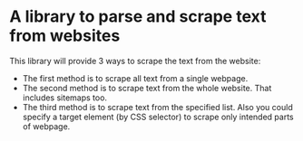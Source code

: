 # A library to parse and scrape text from websites

This library will provide 3 ways to scrape the text from the website:
* The first method is to scrape all text from a single webpage. 
* The second method is to scrape text from the whole website. That includes sitemaps too.
* The third method is to scrape text from the specified list.
Also you could specify a target element (by CSS selector) to scrape only intended parts of webpage.